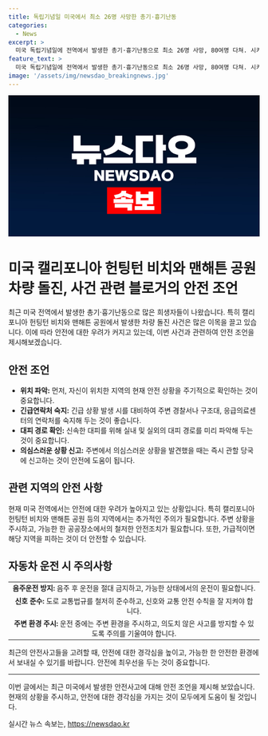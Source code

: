```yaml
---
title: 독립기념일 미국에서 최소 26명 사망한 총기·흉기난동
categories:
  - News
excerpt: >
  미국 독립기념일에 전역에서 발생한 총기·흉기난동으로 최소 26명 사망, 80여명 다쳐. 시카고에서만 11명 숨지고 55명 다친 사건 등 일련의 폭력으로 사회 불안 증폭. 헌팅턴 비치 차량 돌진으로 3명 사망. 사건들의 원인과 용의자 동기는 미상. 또한, 뉴욕 맨해튼 공원 차량 돌진으로 3명 사망, 7명 다침. 경찰은 운전자를 체포하고 음주운전 가능성 조사 중. 독립기념일에는 총격 사건이 빈번하게 발생하는 것으로 알려져 있다.
feature_text: >
  미국 독립기념일에 전역에서 발생한 총기·흉기난동으로 최소 26명 사망, 80여명 다쳐. 시카고에서만 11명 숨지고 55명 다친 사건 등 일련의 폭력으로 사회 불안 증폭. 헌팅턴 비치 차량 돌진으로 3명 사망. 사건들의 원인과 용의자 동기는 미상. 또한, 뉴욕 맨해튼 공원 차량 돌진으로 3명 사망, 7명 다침. 경찰은 운전자를 체포하고 음주운전 가능성 조사 중. 독립기념일에는 총격 사건이 빈번하게 발생하는 것으로 알려져 있다.
image: '/assets/img/newsdao_breakingnews.jpg'
---
```


<p><img src="/assets/img/newsdao_breakingnews.jpg" alt="firstkoreanews 속보" /></p>

<h1>미국 캘리포니아 헌팅턴 비치와 맨해튼 공원 차량 돌진, 사건 관련 블로거의 안전 조언</h1>

<p data-ke-size="size16">최근 미국 전역에서 발생한 총기·흉기난동으로 많은 희생자들이 나왔습니다. 특히 캘리포니아 헌팅턴 비치와 맨해튼 공원에서 발생한 차량 돌진 사건은 많은 이목을 끌고 있습니다. 이에 따라 안전에 대한 우려가 커지고 있는데, 이번 사건과 관련하여 안전 조언을 제시해보겠습니다.</p>

<h2 data-ke-size="size26">안전 조언</h2>

<ul>
    <li><b>위치 파악:</b> 먼저, 자신이 위치한 지역의 현재 안전 상황을 주기적으로 확인하는 것이 중요합니다.</li>
    <li><b>긴급연락처 숙지:</b> 긴급 상황 발생 시를 대비하여 주변 경찰서나 구조대, 응급의료센터의 연락처를 숙지해 두는 것이 좋습니다.</li>
    <li><b>대피 경로 확인:</b> 신속한 대피를 위해 실내 및 실외의 대피 경로를 미리 파악해 두는 것이 중요합니다.</li>
    <li><b>의심스러운 상황 신고:</b> 주변에서 의심스러운 상황을 발견했을 때는 즉시 관할 당국에 신고하는 것이 안전에 도움이 됩니다.</li>
</ul>

<h2 data-ke-size="size26">관련 지역의 안전 사항</h2>

<p data-ke-size="size16">현재 미국 전역에서는 안전에 대한 우려가 높아지고 있는 상황입니다. 특히 캘리포니아 헌팅턴 비치와 맨해튼 공원 등의 지역에서는 추가적인 주의가 필요합니다. 주변 상황을 주시하고, 가능한 한 공공장소에서의 철저한 안전조치가 필요합니다. 또한, 가급적이면 해당 지역을 피하는 것이 더 안전할 수 있습니다.</p>

<h2 data-ke-size="size26">자동차 운전 시 주의사항</h2>

<table>
    <tr>
        <td style="text-align: center; height: 17px;"><b>음주운전 방지:</b> 음주 후 운전을 절대 금지하고, 가능한 상태에서의 운전이 필요합니다.</td>
    </tr>
    <tr>
        <td style="text-align: center; height: 17px;"><b>신호 준수:</b> 도로 교통법규를 철저히 준수하고, 신호와 교통 안전 수칙을 잘 지켜야 합니다.</td>
    </tr>
    <tr>
        <td style="text-align: center; height: 17px;"><b>주변 환경 주시:</b> 운전 중에는 주변 환경을 주시하고, 의도치 않은 사고를 방지할 수 있도록 주의를 기울여야 합니다.</td>
    </tr>
</table>

<p data-ke-size="size16">최근의 안전사고들을 고려할 때, 안전에 대한 경각심을 높이고, 가능한 한 안전한 환경에서 보내실 수 있기를 바랍니다. 안전에 최우선을 두는 것이 중요합니다.</p>

<hr>

<p data-ke-size="size16">이번 글에서는 최근 미국에서 발생한 안전사고에 대해 안전 조언을 제시해 보았습니다. 현재의 상황을 주시하고, 안전에 대한 경각심을 가지는 것이 모두에게 도움이 될 것입니다.</p>
실시간 뉴스 속보는, <a href="https://newsdao.kr" rel="dofollow">https://newsdao.kr</a>


